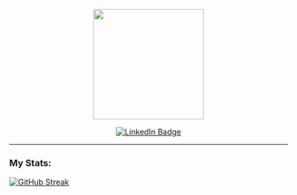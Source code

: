 <div id="header" align="center">
  <img src="https://img.freepik.com/free-vector/programmer-working-with-computer_23-2148232687.jpg?w=740&t=st=1685987283~exp=1685987883~hmac=69ddcef4b41dc31cb4f08cd7937bf9404f93a685e8b5369ac46b45520767d3b1" width="200"/>
  <p>
    
    
    
  </p>
  <div id="badges">
<!--     <a href="https://www.hackerrank.com/mika_wauben?hr_r=1">
      <img src="https://img.shields.io/badge/HackerRank-green?logo=hackerrank&logoColor=white&style=for-the-badge" alt="HankerRank Badge"/>
    </a>
    <a href="https://leetcode.com/user6844SY/">
      <img src="https://img.shields.io/badge/LeetCode-black?logo=leetcode&logoColor=white&style=for-the-badge" alt="LeetCode Badge"/>
    </a> -->
    <a href="https://www.linkedin.com/in/mika-wauben-4b88a2279/">
      <img src="https://img.shields.io/badge/LinkedIn-blue?style=for-the-badge&logo=linkedin&logoColor=white" alt="LinkedIn Badge"/>  
    </a>
  </div>
  <p>
    
    
    
  </p>
</div>

---

### My Stats:
[![GitHub Streak](https://streak-stats.demolab.com?user=mlwauben&theme=dark&locale=nl&exclude_days=Sun%2CSat)](https://git.io/streak-stats)
